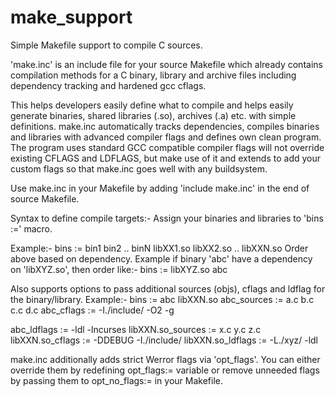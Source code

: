 # make_support

Simple Makefile support to compile C sources.

'make.inc' is an include file for your source Makefile which already contains compilation methods for a C binary, library and
archive files including dependency tracking and hardened gcc cflags.

This helps developers easily define what to compile and helps easily generate binaries, shared libraries (.so), archives (.a) etc.
with simple definitions. make.inc automatically tracks dependencies, compiles binaries and libraries with advanced compiler flags
and defines own clean program. The program uses standard GCC compatible compiler flags will not override existing CFLAGS and LDFLAGS,
but make use of it and extends to add your custom flags so that make.inc goes well with any buildsystem.

Use make.inc in your Makefile by adding 'include make.inc' in the end of source Makefile.

Syntax to define compile targets:-
Assign your binaries and libraries to 'bins :=' macro.

Example:-
    bins := bin1 bin2 .. binN libXX1.so libXX2.so .. libXXN.so
Order above based on dependency. Example if binary 'abc' have a dependency on 'libXYZ.so', then
order like:-
    bins := libXYZ.so abc

Also supports options to pass additional sources (objs), cflags and ldflag for the binary/library.
Example:-
   bins := abc libXXN.so
   abc_sources := a.c b.c c.c d.c
   abc_cflags := -I./include/ -O2 -g
   
   abc_ldflags := -ldl -lncurses
   libXXN.so_sources := x.c y.c z.c
   libXXN.so_cflags := -DDEBUG -I./include/
   libXXN.so_ldflags := -L./xyz/ -ldl

make.inc additionally adds strict Werror flags via 'opt_flags'. You can either override them by
redefining opt_flags:= variable or remove unneeded flags by passing them to opt_no_flags:= in your Makefile.
